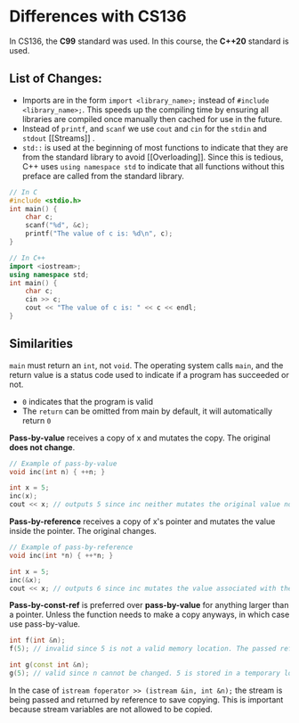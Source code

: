 # Differences with CS136

In CS136, the **C99** standard was used. In this course, the **C++20** standard is used.

## List of Changes:

- Imports are in the form `import <library_name>;` instead of `#include <library_name>;`. This speeds up the compiling time by ensuring all libraries are compiled once manually then cached for use in the future.
- Instead of `printf`, and `scanf` we use `cout` and `cin` for the `stdin` and `stdout` [[Streams]] .
- `std::` is used at the beginning of most functions to indicate that they are from the standard library to avoid [[Overloading]]. Since this is tedious, C++ uses `using namespace std` to indicate that all functions without this preface are called from the standard library.

```C
// In C
#include <stdio.h>
int main() {
	char c;
	scanf("%d", &c);
	printf("The value of c is: %d\n", c);
}
```

```C++
// In C++
import <iostream>;
using namespace std;
int main() {
	char c;
	cin >> c;
	cout << "The value of c is: " << c << endl;
}
```

## Similarities

`main` must return an `int`, not `void`. The operating system calls `main`, and the return value is a status code used to indicate if a program has succeeded or not.

- `0` indicates that the program is valid
- The `return` can be omitted from main by default, it will automatically return `0`

**Pass-by-value** receives a copy of x and mutates the copy. The original **does not change**.

```C++
// Example of pass-by-value
void inc(int n) { ++n; }

int x = 5;
inc(x);
cout << x; // outputs 5 since inc neither mutates the original value nor returns the value to mutate.
```

**Pass-by-reference** receives a copy of x's pointer and mutates the value inside the pointer. The original changes.

```C++
// Example of pass-by-reference
void inc(int *n) { ++*n; }

int x = 5;
inc(&x);
cout << x; // outputs 6 since inc mutates the value associated with the pointer.
```

**Pass-by-const-ref** is preferred over **pass-by-value** for anything larger than a pointer. Unless the function needs to make a copy anyways, in which case use pass-by-value.

```C++
int f(int &n);
f(5); // invalid since 5 is not a valid memory location. The passed reference must be an l-value. You cannot change "5".

int g(const int &n);
g(5); // valid since n cannot be changed. 5 is stored in a temporary location on the stack so there is an l-value to point to
```

In the case of `istream foperator >> (istream &in, int &n);` the stream is being passed and returned by reference to save copying. This is important because stream variables are not allowed to be copied.
